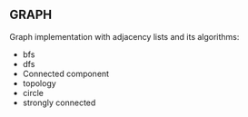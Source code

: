 ## GRAPH

Graph implementation with adjacency lists and its algorithms:
- bfs
- dfs
- Connected component
- topology
- circle
- strongly connected
